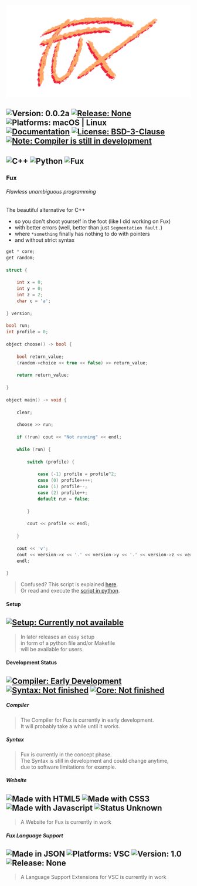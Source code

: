 ![Image missing](./art/fux_logo_slim_transparent.png)

![Version: 0.0.2a](https://img.shields.io/badge/Version-0.0.2a-informational)
[![Release: None](https://img.shields.io/badge/Release-None-inactive)](https://github.com/Fuechs/fuxlang/releases/latest)
![Platforms: macOS | Linux](https://img.shields.io/badge/Platforms-macOS_|_Linux-success)<br>
[![Documentation](https://img.shields.io/badge/Documentation-Markdown-informational)](./docs)
[![License: BSD-3-Clause](https://img.shields.io/badge/License-BSD--3--Clause-informational)](./LICENSE)<br>
[![Note: Compiler is still in development](https://img.shields.io/badge/Note-Compiler_is_still_in_development-blueviolet)](#development-status)
---
![C++](https://img.shields.io/badge/Made_with-C++-00599C?logo=c%2b%2b&style=for-the-badge)
![Python](https://img.shields.io/badge/Made_with-Python-3776AB?logo=python&logoColor=white&style=for-the-badge)
![Fux](https://img.shields.io/badge/Made_with-Fux-fcaa68?style=for-the-badge)
---

<!--
![Typescript](https://img.shields.io/badge/Typescript-3178C6?logo=typescript&logoColor=white)
![Java](https://img.shields.io/badge/Java-007396?logo=java)
![Ruby](https://img.shields.io/badge/Ruby-CC342D?&logo=ruby)
-->

### Fux
###### Flawless unambiguous programming
The beautiful alternative for C++ 
- so you don't shoot yourself in the foot (like I did working on Fux)
- with better errors (well, better than just `Segmentation fault.`)
- where `*something` finally has nothing to do with pointers
- and without strict syntax

```cpp
get * core;
get random;

struct {

    int x = 0;
    int y = 0;
    int z = 2;
    char c = 'a'; 
    
} version;  

bool run;
int profile = 0;

object choose() -> bool {

    bool return_value;
    (random->choice << true << false) >> return_value;

    return return_value;

}

object main() -> void {

    clear;

    choose >> run;

    if (!run) cout << "Not running" << endl;

    while (run) {

        switch (profile) {
            
            case (-1) profile = profile^2;
            case (0) profile++++;
            case (1) profile--; 
            case (2) profile++;
            default run = false;

        }

        cout << profile << endl;

    }

    cout << 'v';
    cout << version->x << '.' << version->y << '.' << version->z << version->c;
    endl;
    
}   
```
> Confused? This script is explained [here](./docs/other/demo.md).<br>
> Or read and execute the [script in python](./docs/other/demo.py).

#### Setup

[![Setup: Currently not available](https://img.shields.io/badge/Setup-Currently_not_available-inactive)](./setup.py)
---

> In later releases an easy setup<br> 
> in form of a python file and/or Makefile<br>
> will be available for users.


#### Development Status

[![Compiler: Early Development](https://img.shields.io/badge/Compiler-Early_Development-inactive)](#compiler)
[![Syntax: Not finished](https://img.shields.io/badge/Syntax-Not_finished-yellow)](#syntax)
[![Core: Not finished](https://img.shields.io/badge/Core-Not_finished-yellow)](./src/packages/core)
---

##### Compiler

> The Compiler for Fux is currently in early development.<br>
> It will probably take a while until it works.

##### Syntax

> Fux is currently in the concept phase.<br>
> The Syntax is still in development and could change anytime,<br>
> due to software limitations for example.

##### Website

![Made with HTML5](https://img.shields.io/badge/HTML5-E34F26?logo=html5&logoColor=white)
![Made with CSS3](https://img.shields.io/badge/CSS3-CC6699?logo=css3&logoColor=white)
![Made with Javascript](https://img.shields.io/badge/Javascript-F7DF1E?logo=javascript&logoColor=white)
![Status Unknown](https://img.shields.io/badge/Status-Unknown-inactive)
---

> A Website for Fux is currently in work

##### Fux Language Support

![Made in JSON](https://img.shields.io/badge/JSON-000000?logo=json)
![Platforms: VSC](https://img.shields.io/badge/Visual_Studio_Code-blue?logo=visualstudiocode)
![Version: 1.0](https://img.shields.io/badge/Version-1.0-informational)
![Release: None](https://img.shields.io/badge/Release-None-inactive)
---

> A Language Support Extensions for VSC is currently in work 
